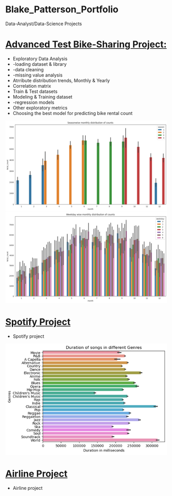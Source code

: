 # Blake_Patterson_Portfolio
Data-Analyst/Data-Science Projects

# [Advanced Test Bike-Sharing Project: ](https://github.com/bpatter2/advanced_bikeshare/blob/main/advanced_bike_rental_prediction.ipynb)
* Exploratory Data Analysis
*   -loading dataset & library
*   -data cleaning
*   -missing value analysis
* Atrribute distribution trends, Monthly & Yearly
* Correlation matrix
* Train & Test datasets
* Modeling & Training dataset
*   -regression models
* Other exploratory metrics
* Choosing the best model for predicting bike rental count

![](/images/seasonwide.png)
![](/images/monthly.png)


# [Spotify Project](https://github.com/bpatter2/Spotify/blob/main/spotify-project.ipynb)
* Spotify project

![](/images/spotify.png)



# [Airline Project](https://github.com/bpatter2/Airline/blob/main/airline-sql-data-analysis-project.ipynb)
* Airline project
